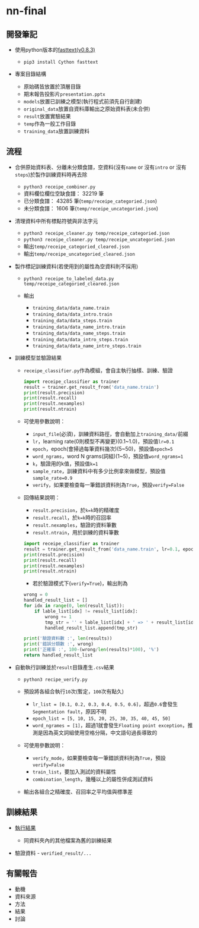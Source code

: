 # nn-final

## 開發筆記

-   使用python版本的[fasttext(v0.8.3)](https://pypi.org/project/fasttext/)

    -   `pip3 install Cython fasttext`

-   專案目錄結構

    -   原始碼皆放置於頂層目錄
    -   期末報告投影片`presentation.pptx`
    -   `models`放置已訓練之模型(執行程式前須先自行創建)
    -   `original_data`放置自資料庫輸出之原始資料表(未合併)
    -   `result`放置實驗結果
    -   `temp`作為一般工作目錄
    -   `training_data`放置訓練資料

## 流程

-   合併原始資料表、分離未分類食譜，空資料(沒有`name` or 沒有`intro` or 沒有`steps`)於製作訓練資料時再去除

    -   `python3 receipe_combiner.py`
    -   資料欄位欄位空缺食譜： 32219 筆
    -   已分類食譜： 43285 筆(`temp/receipe_categoried.json`)
    -   未分類食譜： 1606 筆(`temp/receipe_uncategoried.json`)

-   清理資料中所有標點符號與非法字元

    -   `python3 receipe_cleaner.py temp/receipe_categoried.json`
    -   `python3 receipe_cleaner.py temp/receipe_uncategoried.json`
    -   輸出`temp/receipe_categoried_cleared.json`
    -   輸出`temp/receipe_uncategoried_cleared.json`

-   製作標記訓練資料(若使用到的屬性為空資料則不採用)

    -   `python3 receipe_to_labeled_data.py temp/receipe_categoried_cleared.json`
    -   輸出

        -   `training_data/data_name.train`
        -   `training_data/data_intro.train`
        -   `training_data/data_steps.train`
        -   `training_data/data_name_intro.train`
        -   `training_data/data_name_steps.train`
        -   `training_data/data_intro_steps.train`
        -   `training_data/data_name_intro_steps.train`

-   訓練模型並驗證結果

    -   `receipe_classifier.py`作為模組，會自主執行抽樣、訓練、驗證

        ```python
        import receipe_classifier as trainer
        result = trainer.get_result_from('data_name.train')
        print(result.precision)
        print(result.recall)
        print(result.nexamples)
        print(result.ntrain)
        ```

    -   可使用參數說明：

        -   `input_file`(必須)，訓練資料路徑，會自動加上`training_data/`前綴
        -   `lr`，learning rate(0則模型不再變更)(0.1~1.0)，預設值`lr=0.1`
        -   `epoch`，epoch(會掃過每筆資料幾次)(5~50)，預設值`epoch=5`
        -   `word_ngrams`，word N grams(詞組)(1~5)，預設值`word_ngrams=1`
        -   `k`，驗證用的k值，預設值`k=1`
        -   `sample_rate`，訓練資料中有多少比例拿來做模型，預設值`sample_rate=0.9`
        -   `verify`，如果要檢查每一筆錯誤資料則為`True`，預設`verify=False`

    -   回傳結果說明：

        -   `result.precision`，於`k=k`時的精確度
        -   `result.recall`，於`k=k`時的召回率
        -   `result.nexamples`，驗證的資料筆數
        -   `result.ntrain`，用於訓練的資料筆數

        ```python
        import receipe_classifier as trainer
        result = trainer.get_result_from('data_name.train', lr=0.1, epoch=5, word_ngrams=1, k=1, sample_rate=0.9)
        print(result.precision)
        print(result.recall)
        print(result.nexamples)
        print(result.ntrain)
        ```
        -   若於驗證模式下(`verify=True`)，輸出則為
        ```python
        wrong = 0
        handled_result_list = []
        for idx in range(0, len(result_list)):
            if lable_list[idx] != result_list[idx]:
                wrong += 1 
                tmp_str = '' + lable_list[idx] + ' => ' + result_list[idx] + ' => ' + verified_list[idx]
                handled_result_list.append(tmp_str)

        print('驗證資料數 :', len(results))
        print('錯誤分類數 :', wrong)
        print('正確率 :', 100-(wrong/len(results)*100), '%')
        return handled_result_list
        ```


-   自動執行訓練並於`result`目錄產生`.csv`結果

    -   `python3 recipe_verify.py`
    -   預設將各組合執行`10`次(暫定，`100`次有點久)

        -   `lr_list = [0.1, 0.2, 0.3, 0.4, 0.5, 0.6]`，超過`0.6`會發生`Segmentation fault`，原因不明
        -   `epoch_list = [5, 10, 15, 20, 25, 30, 35, 40, 45, 50]`
        -   `word_ngrames = [1]`，超過1就會發生`Floating point exception`，推測是因為英文詞組使用空格分隔，中文語句過長導致的

    -   可使用參數說明：
        -   `verify_mode`，如果要檢查每一筆錯誤資料則為`True`，預設`verify=False`
        -   `train_list`，要加入測試的資料屬性
        -   `combination_length`，幾種以上的屬性併成測試資料

    -   輸出各組合之精確度、召回率之平均值與標準差

## 訓練結果
-   [執行結果](result/result.csv)

    -   同資料夾內的其他檔案為舊的訓練結果

-   驗證資料 - `verified_result/...`


## 有關報告

-   動機
-   資料來源
-   方法
-   結果
-   討論
